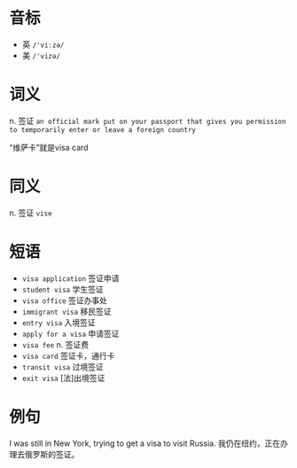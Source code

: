 # 音标

- 英 `/'viːzə/`
- 美 `/'vizə/`

# 词义

n. 签证
`an official mark put on your passport that gives you permission to temporarily enter or leave a foreign country`



“维萨卡”就是visa card

# 同义

n. 签证
`vise`

# 短语

- `visa application` 签证申请
- `student visa` 学生签证
- `visa office` 签证办事处
- `immigrant visa` 移民签证
- `entry visa` 入境签证
- `apply for a visa` 申请签证
- `visa fee` n. 签证费
- `visa card` 签证卡，通行卡
- `transit visa` 过境签证
- `exit visa` [法]出境签证

# 例句

I was still in New York, trying to get a visa to visit Russia.
我仍在纽约，正在办理去俄罗斯的签证。



